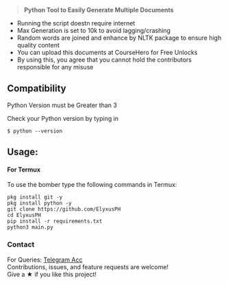 > **Python Tool to Easily Generate Multiple Documents**


- Running the script doestn require internet
- Max Generation is set to 10k to avoid lagging/crashing
- Random words are joined and enhance by NLTK package to ensure high quality content
- You can upload this documents at CourseHero for Free Unlocks
- By using this, you agree that you cannot hold the contributors responsible for any misuse

## Compatibility

Python Version must be Greater than 3

Check your Python version by typing in
```shell script
$ python --version
```

## Usage:

#### For Termux

To use the bomber type the following commands in Termux:
```shell script
pkg install git -y 
pkg install python -y 
git clone https://github.com/ElyxusPH
cd ElyxusPH
pip install -r requirements.txt
python3 main.py
```

### Contact

For Queries: [Telegram Acc](https://t.me/ElyxusPH)  
Contributions, issues, and feature requests are welcome!  
Give a ★ if you like this project!
